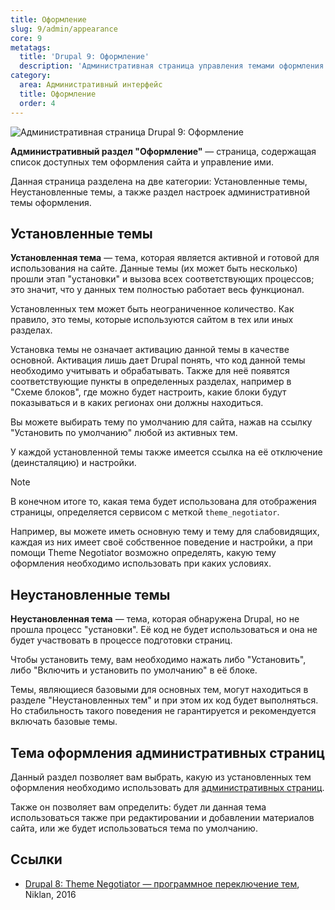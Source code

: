 ```yaml
---
title: Оформление
slug: 9/admin/appearance
core: 9
metatags:
  title: 'Drupal 9: Оформление'
  description: 'Административная страница управления темами оформления сайта.'
category:
  area: Административный интерфейс
  title: Оформление
  order: 4
---
```


![Административная страница Drupal 9: Оформление](https://i.imgur.com/yogCm5Z.png)

**Административный раздел "Оформление"** — страница, содержащая список доступных тем оформления сайта и управление ими.

Данная страница разделена на две категории: Установленные темы, Неустановленные темы, а также раздел настроек административной темы оформления.

## Установленные темы

**Установленная тема** — тема, которая является активной и готовой для использования на сайте. Данные темы (их может быть несколько) прошли этап "установки" и вызова всех соответствующих процессов; это значит, что у данных тем полностью работает весь функционал.

Установленных тем может быть неограниченное количество. Как правило, это темы, которые используются сайтом в тех или иных разделах.

Установка темы не означает активацию данной темы в качестве основной. Активация лишь дает Drupal понять, что код данной темы необходимо учитывать и обрабатывать. Также для неё появятся соответствующие пункты в определенных разделах, например в "Схеме блоков", где можно будет настроить, какие блоки будут показываться и в каких регионах они должны находиться.

Вы можете выбирать тему по умолчанию для сайта, нажав на ссылку "Установить по умолчанию" любой из активных тем.

У каждой установленной темы также имеется ссылка на её отключение (деинсталяцию) и настройки.

> [!NOTE]
> В конечном итоге то, какая тема будет использована для отображения страницы, определяется сервисом с меткой `theme_negotiator`. 
>
> Например, вы можете иметь основную тему и тему для слабовидящих, каждая из них имеет своё собственное поведение и настройки, а при помощи Theme Negotiator возможно определять, какую тему оформления необходимо использовать при каких условиях.

## Неустановленные темы

**Неустановленная тема** — тема, которая обнаружена Drupal, но не прошла процесс "установки". Её код не будет использоваться и она не будет участвовать в процессе подготовки страниц.

Чтобы установить тему, вам необходимо нажать либо "Установить", либо "Включить и установить по умолчанию" в её блоке.

Темы, являющиеся базовыми для основных тем, могут находиться в разделе "Неустановленных тем" и при этом их код будет выполняться. Но стабильность такого поведения не гарантируется и рекомендуется включать базовые темы.

## Тема оформления административных страниц

Данный раздел позволяет вам выбрать, какую из установленных тем оформления необходимо использовать для [административных страниц](../index.md).

Также он позволяет вам определить: будет ли данная тема использоваться также при редактировании и добавлении материалов сайта, или же будет использоваться тема по умолчанию.

## Ссылки

- [Drupal 8: Theme Negotiator — программное переключение тем](https://niklan.net/blog/126), Niklan, 2016
